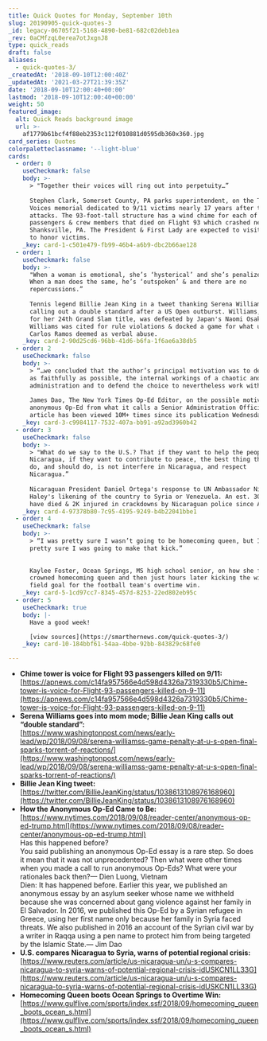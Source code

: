 ```yaml
---
title: Quick Quotes for Monday, September 10th
slug: 20190905-quick-quotes-3
_id: legacy-06705f21-5168-4890-be81-682c02deb1ea
_rev: 0aCMfzqL0erea7otJxgnJ8
type: quick_reads
draft: false
aliases:
  - quick-quotes-3/
_createdAt: '2018-09-10T12:00:40Z'
_updatedAt: '2021-03-27T21:39:35Z'
date: '2018-09-10T12:00:40+00:00'
lastmod: '2018-09-10T12:00:40+00:00'
weight: 50
featured_image:
  alt: Quick Reads background image
  url: >-
    af1779b61bcf4f88eb2353c112f010881d0595db360x360.jpg
card_series: Quotes
colorpaletteclassname: '--light-blue'
cards:
  - order: 0
    useCheckmark: false
    body: >-
      > "Together their voices will ring out into perpetuity…”  
        
      Stephen Clark, Somerset County, PA parks superintendent, on the Tower of
      Voices memorial dedicated to 9/11 victims nearly 17 years after the
      attacks. The 93-foot-tall structure has a wind chime for each of the 40
      passengers & crew members that died on Flight 93 which crashed near
      Shanksville, PA. The President & First Lady are expected to visit Tuesday
      to honor victims.
    _key: card-1-c501e479-fb99-46b4-a6b9-dbc2b66ae128
  - order: 1
    useCheckmark: false
    body: >-
      "When a woman is emotional, she’s ‘hysterical’ and she’s penalized for it.
      When a man does the same, he’s ‘outspoken’ & and there are no
      repercussions.”  
        
      Tennis legend Billie Jean King in a tweet thanking Serena Williams for
      calling out a double standard after a US Open outburst. Williams, vying
      for her 24th Grand Slam title, was defeated by Japan's Naomi Osaka after
      Williams was cited for rule violations & docked a game for what umpire
      Carlos Ramos deemed as verbal abuse.
    _key: card-2-90d25cd6-96bb-41d6-b6fa-1f6ae6a38db5
  - order: 2
    useCheckmark: false
    body: >-
      > “…we concluded that the author’s principal motivation was to describe,
      as faithfully as possible, the internal workings of a chaotic and divided
      administration and to defend the choice to nevertheless work within it.”  
        
      James Dao, The New York Times Op-Ed Editor, on the possible motives of the
      anonymous Op-Ed from what it calls a Senior Administration Official. The
      article has been viewed 10M+ times since its publication Wednesday.
    _key: card-3-c9984117-7532-407a-bb91-a92ad3960b42
  - order: 3
    useCheckmark: false
    body: >-
      > "What do we say to the U.S.? That if they want to help the people of
      Nicaragua, if they want to contribute to peace, the best thing they can
      do, and should do, is not interfere in Nicaragua, and respect
      Nicaragua.”  
        
      Nicaraguan President Daniel Ortega's response to UN Ambassador Nikki
      Haley's likening of the country to Syria or Venezuela. An est. 300+ people
      have died & 2K injured in crackdowns by Nicaraguan police since April.
    _key: card-4-97378b80-7c95-4195-9249-b4b22041bbe1
  - order: 4
    useCheckmark: false
    body: >-
      > “I was pretty sure I wasn’t going to be homecoming queen, but I was
      pretty sure I was going to make that kick.”  
        
        
      Kaylee Foster, Ocean Springs, MS high school senior, on how she felt being
      crowned homecoming queen and then just hours later kicking the winning
      field goal for the football team's overtime win.
    _key: card-5-1cd97cc7-8345-457d-8253-22ed802eb95c
  - order: 5
    useCheckmark: true
    body: |-
      Have a good week!

      [view sources](https://smarthernews.com/quick-quotes-3/)
    _key: card-10-184bbf61-54aa-4bbe-92bb-843829c68fe0

---
```

* **Chime tower is voice for Flight 93 passengers killed on 9/11:**  
[https://apnews.com/c14fa957566e4d598d4326a7319330b5/Chime-tower-is-voice-for-Flight-93-passengers-killed-on-9-11](https://apnews.com/c14fa957566e4d598d4326a7319330b5/Chime-tower-is-voice-for-Flight-93-passengers-killed-on-9-11)
* **Serena Williams goes into mom mode; Billie Jean King calls out “double standard”:**  
[https://www.washingtonpost.com/news/early-lead/wp/2018/09/08/serena-williamss-game-penalty-at-u-s-open-final-sparks-torrent-of-reactions/](https://www.washingtonpost.com/news/early-lead/wp/2018/09/08/serena-williamss-game-penalty-at-u-s-open-final-sparks-torrent-of-reactions/)
* **Billie Jean King tweet:**  
[https://twitter.com/BillieJeanKing/status/1038613108976168960](https://twitter.com/BillieJeanKing/status/1038613108976168960)
* **How the Anonymous Op-Ed Came to Be:**  
[https://www.nytimes.com/2018/09/08/reader-center/anonymous-op-ed-trump.html](https://www.nytimes.com/2018/09/08/reader-center/anonymous-op-ed-trump.html)  
Has this happened before?  
You said publishing an anonymous Op-Ed essay is a rare step. So does it mean that it was not unprecedented? Then what were other times when you made a call to run anonymous Op-Eds? What were your rationales back then?— Dien Luong, Vietnam  
Dien: It has happened before. Earlier this year, we published an anonymous essay by an asylum seeker whose name we withheld because she was concerned about gang violence against her family in El Salvador. In 2016, we published this Op-Ed by a Syrian refugee in Greece, using her first name only because her family in Syria faced threats. We also published in 2016 an account of the Syrian civil war by a writer in Raqqa using a pen name to protect him from being targeted by the Islamic State.— Jim Dao
* **U.S. compares Nicaragua to Syria, warns of potential regional crisis:**  
[https://www.reuters.com/article/us-nicaragua-un/u-s-compares-nicaragua-to-syria-warns-of-potential-regional-crisis-idUSKCN1LL33G](https://www.reuters.com/article/us-nicaragua-un/u-s-compares-nicaragua-to-syria-warns-of-potential-regional-crisis-idUSKCN1LL33G)
* **Homecoming Queen boots Ocean Springs to Overtime Win:**  
[https://www.gulflive.com/sports/index.ssf/2018/09/homecoming_queen_boots_ocean_s.html](https://www.gulflive.com/sports/index.ssf/2018/09/homecoming_queen_boots_ocean_s.html)